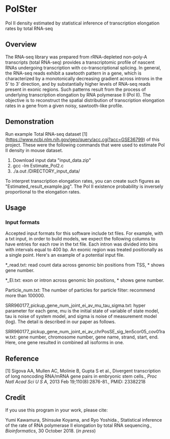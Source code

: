 # PolSter
Pol II density estimated by statistical inference of transcription elongation rates by total RNA-seq
## Overview
The RNA-seq library was prepared from rRNA-depleted non-poly-A transcripts (total RNA-seq) provides a transcriptomic profile of nascent RNAs undergoing transcription with co-transcriptional splicing. In general, the RNA-seq reads exhibit a sawtooth pattern in a gene, which is characterized by a monotonically decreasing gradient across introns in the 5’ to 3’ direction, and by substantially higher levels of RNA-seq reads present in exonic regions. Such patterns result from the process of underlying transcription elongation by RNA polymerase II (Pol II). The objective is to reconstruct the spatial distribution of transcription elongation rates in a gene from a given noisy, sawtooth-like profile.


## Demonstration
Run example Total RNA-seq dataset [1] (https://www.ncbi.nlm.nih.gov/geo/query/acc.cgi?acc=GSE36799) of this project.
These were the following commands that were used to estimate Pol II density in mouse dataset.

1. Download input data "input_data.zip"
2. gcc -lm Estimate_Pol2.c
3. ./a.out /DIRECTORY_input_data/

To interpret transcription elongation rates, you can create such figures as "Estimated_result_example.jpg". The Pol II existence probability is inversely proportional to the elongation rates.

## Usage

### Input formats
Accepted input formats for this software include txt files. For example, with a txt input, in order to build models, we expect the following columns to have entries for each row in the txt file. Each intron was divided into bins with intervals equal to 400 bp. An exonic region was treated positionally as a single point.
Here's an example of a potential input file.

*_read.txt: read count data across genomic bin positions from TSS, * shows gene number. 

*_EI.txt: exon or intron across genomic bin positions, * shows gene number.

Particle_num.txt: The number of particles for particle filter: recommend more than 100000.

SRR960177_pickup_gene_num_joint_ei_av_mu_tau_sigma.txt: hyper parameter for each gene, mu is the initial state of variable of state model, tau is noise of system model, and sigma is noise of measurement model (log). The detail is described in our paper as follows. 

SRR960177_pickup_gene_num_joint_ei_av_chrPosSE_sig_len5cor05_cov01raw.txt: gene number, chromosome number, gene name, strand, start, end. Here, one gene resulted in combined all isoforms in one.

## Reference

[1] Sigova AA, Mullen AC, Molinie B, Gupta S et al., Divergent transcription of long noncoding RNA/mRNA gene pairs in embryonic stem cells., *Proc Natl Acad Sci U S A*, 2013 Feb 19;110(8):2876-81., PMID: 23382218


## Credit

If you use this program in your work, please cite:

Yumi Kawamura, Shinsuke Koyama, and Ryo Yoshida., Statistical inference of the rate of RNA polymerase II elongation by total RNA sequencing., *Bioinformatics*, 30 October 2018. (*in press*)

